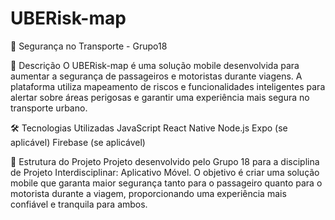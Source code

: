 # UBERisk-map
🚖 Segurança no Transporte - Grupo18

📌 Descrição
O UBERisk-map é uma solução mobile desenvolvida para aumentar a segurança de passageiros e motoristas durante viagens. A plataforma utiliza mapeamento de riscos e funcionalidades inteligentes para alertar sobre áreas perigosas e garantir uma experiência mais segura no transporte urbano.

🛠 Tecnologias Utilizadas
JavaScript
React Native
Node.js
Expo (se aplicável)
Firebase (se aplicável)

📂 Estrutura do Projeto
Projeto desenvolvido pelo Grupo 18 para a disciplina de Projeto Interdisciplinar: Aplicativo Móvel. O objetivo é criar uma solução mobile que garanta maior segurança tanto para o passageiro quanto para o motorista durante a viagem, proporcionando uma experiência mais confiável e tranquila para ambos.
